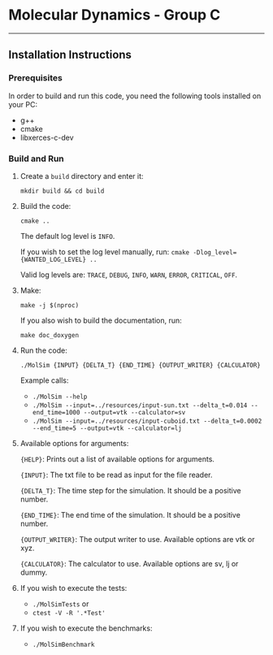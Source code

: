 # Molecular Dynamics - Group C

---

## Installation Instructions

### Prerequisites

In order to build and run this code, you need the following tools installed on your PC:

- g++
- cmake
- libxerces-c-dev

### Build and Run

1. Create a `build` directory and enter it:

   `mkdir build && cd build`

2. Build the code:

   `cmake ..`
   
   The default log level is `INFO`.
   
    If you wish to set the log level manually, run:
   `cmake -Dlog_level={WANTED_LOG_LEVEL} ..`

   Valid log levels are: `TRACE`, `DEBUG`, `INFO`, `WARN`, `ERROR`, `CRITICAL`, `OFF`.
   

3. Make:

   `make -j $(nproc)`

   If you also wish to build the documentation, run:

   `make doc_doxygen`

4. Run the code:

   `./MolSim {INPUT} {DELTA_T} {END_TIME} {OUTPUT_WRITER} {CALCULATOR}`

   Example calls: 
      - `./MolSim --help`
      - `./MolSim --input=../resources/input-sun.txt --delta_t=0.014 --end_time=1000 --output=vtk --calculator=sv`
      - `./MolSim --input=../resources/input-cuboid.txt --delta_t=0.0002 --end_time=5 --output=vtk --calculator=lj`

5. Available options for arguments:

   `{HELP}`: Prints out a list of available options for arguments.

   `{INPUT}`: The txt file to be read as input for the file reader.

   `{DELTA_T}`: The time step for the simulation. It should be a positive number.

   `{END_TIME}`: The end time of the simulation. It should be a positive number.

   `{OUTPUT_WRITER}`: The output writer to use. Available options are vtk or xyz.

   `{CALCULATOR}`: The calculator to use. Available options are sv, lj or dummy.

6. If you wish to execute the tests:
      - `./MolSimTests`
      or
      - `ctest -V -R '.*Test'`

7. If you wish to execute the benchmarks:
      - `./MolSimBenchmark`
